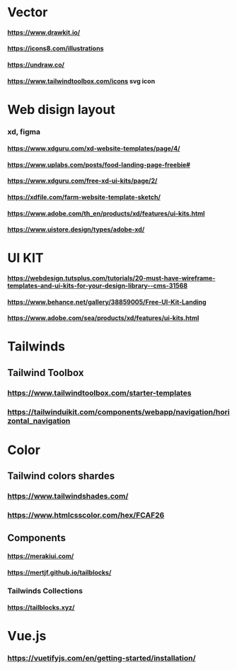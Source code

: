 # Vector
#### https://www.drawkit.io/
#### https://icons8.com/illustrations
#### https://undraw.co/
#### https://www.tailwindtoolbox.com/icons   svg icon

# Web disign layout
### xd, figma
#### https://www.xdguru.com/xd-website-templates/page/4/
#### https://www.uplabs.com/posts/food-landing-page-freebie#
#### https://www.xdguru.com/free-xd-ui-kits/page/2/
#### https://xdfile.com/farm-website-template-sketch/
#### https://www.adobe.com/th_en/products/xd/features/ui-kits.html
#### https://www.uistore.design/types/adobe-xd/

# UI KIT
#### https://webdesign.tutsplus.com/tutorials/20-must-have-wireframe-templates-and-ui-kits-for-your-design-library--cms-31568
#### https://www.behance.net/gallery/38859005/Free-UI-Kit-Landing
#### https://www.adobe.com/sea/products/xd/features/ui-kits.html

# Tailwinds
## Tailwind Toolbox
### https://www.tailwindtoolbox.com/starter-templates
### https://tailwinduikit.com/components/webapp/navigation/horizontal_navigation

# Color
## Tailwind colors shardes
### https://www.tailwindshades.com/
### https://www.htmlcsscolor.com/hex/FCAF26

## Components 
#### https://merakiui.com/
#### https://mertjf.github.io/tailblocks/

### Tailwinds Collections
#### https://tailblocks.xyz/

# Vue.js
### https://vuetifyjs.com/en/getting-started/installation/
